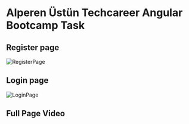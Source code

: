 # Alperen Üstün Techcareer Angular Bootcamp Task

## Register page
![RegisterPage](https://i.imgur.com/0fhOPfn.png)

## Login page
![LoginPage](https://i.imgur.com/fyWNzyj.png)

## Full Page Video


